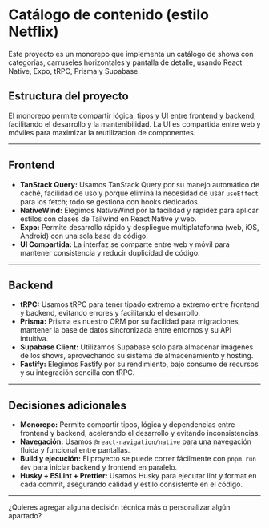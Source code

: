 # Catálogo de contenido (estilo Netflix)

Este proyecto es un monorepo que implementa un catálogo de shows con categorías, carruseles horizontales y pantalla de detalle, usando React Native, Expo, tRPC, Prisma y Supabase.

## Estructura del proyecto

El monorepo permite compartir lógica, tipos y UI entre frontend y backend, facilitando el desarrollo y la mantenibilidad. La UI es compartida entre web y móviles para maximizar la reutilización de componentes.

---

## Frontend

- **TanStack Query:** Usamos TanStack Query por su manejo automático de caché, facilidad de uso y porque elimina la necesidad de usar `useEffect` para los fetch; todo se gestiona con hooks dedicados.
- **NativeWind:** Elegimos NativeWind por la facilidad y rapidez para aplicar estilos con clases de Tailwind en React Native y web.
- **Expo:** Permite desarrollo rápido y despliegue multiplataforma (web, iOS, Android) con una sola base de código.
- **UI Compartida:** La interfaz se comparte entre web y móvil para mantener consistencia y reducir duplicidad de código.

---

## Backend

- **tRPC:** Usamos tRPC para tener tipado extremo a extremo entre frontend y backend, evitando errores y facilitando el desarrollo.
- **Prisma:** Prisma es nuestro ORM por su facilidad para migraciones, mantener la base de datos sincronizada entre entornos y su API intuitiva.
- **Supabase Client:** Utilizamos Supabase solo para almacenar imágenes de los shows, aprovechando su sistema de almacenamiento y hosting.
- **Fastify:** Elegimos Fastify por su rendimiento, bajo consumo de recursos y su integración sencilla con tRPC.

---

## Decisiones adicionales

- **Monorepo:** Permite compartir tipos, lógica y dependencias entre frontend y backend, acelerando el desarrollo y evitando inconsistencias.
- **Navegación:** Usamos `@react-navigation/native` para una navegación fluida y funcional entre pantallas.
- **Build y ejecución:** El proyecto se puede correr fácilmente con `pnpm run dev` para iniciar backend y frontend en paralelo.
- **Husky + ESLint + Prettier:** Usamos Husky para ejecutar lint y format en cada commit, asegurando calidad y estilo consistente en el código.

---

¿Quieres agregar alguna decisión técnica más o personalizar algún apartado?
